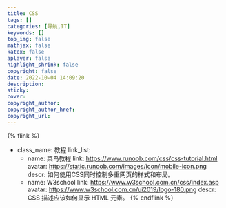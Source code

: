 ```yaml
---
title: CSS
tags: []
categories: [导航,IT]
keywords: []
top_img: false
mathjax: false
katex: false
aplayer: false
highlight_shrink: false
copyright: false
date: 2022-10-04 14:09:20
description: 
sticky:
cover:
copyright_author:
copyright_author_href:
copyright_url:
---
```


{% flink %}
- class_name: 教程
  link_list:
    - name: 菜鸟教程
      link: https://www.runoob.com/css/css-tutorial.html
      avatar: https://static.runoob.com/images/icon/mobile-icon.png
      descr: 如何使用CSS同时控制多重网页的样式和布局。
    - name: W3school
      link: https://www.w3school.com.cn/css/index.asp
      avatar: https://www.w3school.com.cn/ui2019/logo-180.png
      descr: CSS 描述应该如何显示 HTML 元素。
{% endflink %}
